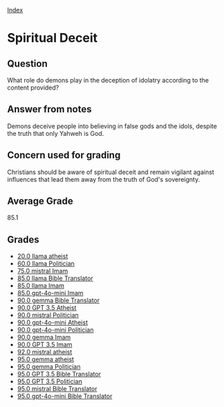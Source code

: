 
[Index](../index.md)
# Spiritual Deceit
## Question
What role do demons play in the deception of idolatry according to the content provided?

## Answer from notes
Demons deceive people into believing in false gods and the idols, despite the truth that only Yahweh is God.

## Concern used for grading
Christians should be aware of spiritual deceit and remain vigilant against influences that lead them away from the truth of God's sovereignty.

## Average Grade
85.1

## Grades
 * [20.0 llama atheist](../answers/llama_atheist/Spiritual_Deceit.md)
 * [60.0 llama Politician](../answers/llama_Politician/Spiritual_Deceit.md)
 * [75.0 mistral Imam](../answers/mistral_Imam/Spiritual_Deceit.md)
 * [85.0 llama Bible Translator](../answers/llama_Bible_Translator/Spiritual_Deceit.md)
 * [85.0 llama Imam](../answers/llama_Imam/Spiritual_Deceit.md)
 * [85.0 gpt-4o-mini Imam](../answers/gpt-4o-mini_Imam/Spiritual_Deceit.md)
 * [90.0 gemma Bible Translator](../answers/gemma_Bible_Translator/Spiritual_Deceit.md)
 * [90.0 GPT 3.5 Atheist](../answers/GPT_3.5_Atheist/Spiritual_Deceit.md)
 * [90.0 mistral Politician](../answers/mistral_Politician/Spiritual_Deceit.md)
 * [90.0 gpt-4o-mini Atheist](../answers/gpt-4o-mini_Atheist/Spiritual_Deceit.md)
 * [90.0 gpt-4o-mini Politician](../answers/gpt-4o-mini_Politician/Spiritual_Deceit.md)
 * [90.0 gemma Imam](../answers/gemma_Imam/Spiritual_Deceit.md)
 * [90.0 GPT 3.5 Imam](../answers/GPT_3.5_Imam/Spiritual_Deceit.md)
 * [92.0 mistral atheist](../answers/mistral_atheist/Spiritual_Deceit.md)
 * [95.0 gemma atheist](../answers/gemma_atheist/Spiritual_Deceit.md)
 * [95.0 gemma Politician](../answers/gemma_Politician/Spiritual_Deceit.md)
 * [95.0 GPT 3.5 Bible Translator](../answers/GPT_3.5_Bible_Translator/Spiritual_Deceit.md)
 * [95.0 GPT 3.5 Politician](../answers/GPT_3.5_Politician/Spiritual_Deceit.md)
 * [95.0 mistral Bible Translator](../answers/mistral_Bible_Translator/Spiritual_Deceit.md)
 * [95.0 gpt-4o-mini Bible Translator](../answers/gpt-4o-mini_Bible_Translator/Spiritual_Deceit.md)
